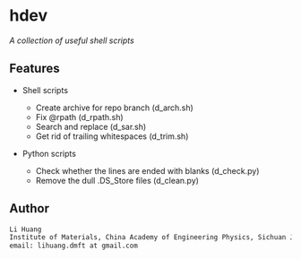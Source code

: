 # hdev

*A collection of useful shell scripts*

## Features

* Shell scripts
    * Create archive for repo branch (d\_arch.sh)
    * Fix @rpath (d\_rpath.sh)
    * Search and replace (d\_sar.sh)
    * Get rid of trailing whitespaces (d\_trim.sh)

* Python scripts
    * Check whether the lines are ended with blanks (d\_check.py)
    * Remove the dull .DS\_Store files (d\_clean.py)

## Author

```sh
Li Huang
Institute of Materials, China Academy of Engineering Physics, Sichuan Jiangyou, PRC
email: lihuang.dmft at gmail.com
```
